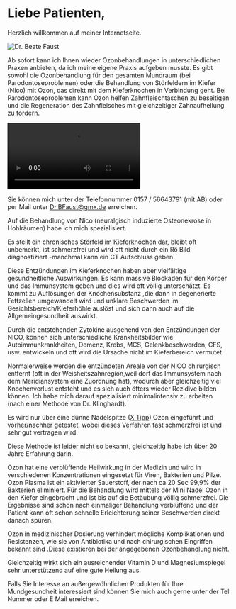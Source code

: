 # Liebe Patienten,

Herzlich willkommen auf meiner Internetseite.

![Dr. Beate Faust](/images/thumb/headshot.jpg)

Ab sofort kann ich Ihnen wieder Ozonbehandlungen in unterschiedlichen
Praxen anbieten, da ich meine eigene Praxis aufgeben musste. Es gibt
sowohl die Ozonbehandlung für den gesamten Mundraum (bei
Parodontoseproblemen) oder die Behandlung von Störfeldern im
Kiefer (Nico) mit Ozon, das direkt mit dem Kieferknochen in Verbindung
geht. Bei Parodontoseproblemen kann Ozon helfen Zahnfleischtaschen zu
beseitigen und die Regeneration des Zahnfleisches mit gleichzeitiger
Zahnaufhellung zu fördern.

<video src="/movies/ozontherapie.mp4" controls="true" preload="true">
  Ihr Browser unterstützt leider kein HTML5 video element.
</video>

Sie können mich unter der Telefonnummer 0157 / 56643791 (mit AB) oder per
Mail unter Dr.BFaust@gmx.de erreichen.

Auf die Behandlung von Nico (neuralgisch induzierte Osteonekrose in
Hohlräumen) habe ich mich spezialisiert.

Es stellt ein chronisches Störfeld im Kieferknochen dar, bleibt oft
unbemerkt, ist schmerzfrei und wird oft nicht durch ein Rö Bild
diagnostiziert -manchmal kann ein CT Aufschluss geben.

Diese Entzündungen im Kieferknochen haben aber vielfältige
gesundheitliche Auswirkungen. Es kann massive Blockaden für den Körper
und das Immunsystem geben und dies wird oft völlig unterschätzt. Es
kommt zu Auflösungen der Knochensubstanz ,die dann in degenerierte
Fettzellen umgewandelt wird und unklare Beschwerden im
Gesichtsbereich/Kieferhöhle auslöst und sich dann auch auf die
Allgemeingesundheit auswirkt.

Durch die entstehenden Zytokine ausgehend von den Entzündungen der NICO,
können sich unterschiedliche Krankheitsbilder wie Autoimmunkrankheiten,
Demenz, Krebs, MCS, Gelenkbeschwerden, CFS, usw. entwickeln und oft wird
die Ursache nicht im Kieferbereich vermutet.

Normalerweise werden die entzündeten Areale von der NICO chirurgisch
entfernt (oft in der Weisheitszahnregion,weil dort das Immunsystem nach
dem Meridiansystem eine Zuordnung hat), wodurch aber gleichzeitig viel
Knochenverlust entsteht und es sich auch öfters wieder Rezidive bilden
können. Ich habe mich darauf spezialisiert minimalintensiv zu arbeiten
(nach einer Methode von Dr. Klinghardt).

Es wird nur über eine dünne Nadelspitze ([X Tipp][x-tipp]) Ozon eingeführt und
vorher/nachher getestet, wobei dieses Verfahren fast schmerzfrei ist und
sehr gut vertragen wird.

Diese Methode ist leider nicht so bekannt, gleichzeitig habe ich über 20
Jahre Erfahrung darin.

Ozon hat eine verblüffende Heilwirkung in der Medizin und wird in
verschiedenen Konzentrationen eingesetzt für Viren, Bakterien und Pilze.
Ozon Plasma ist ein aktivierter Sauerstoff, der nach ca 20 Sec 99,9% der
Bakterien eliminiert. Für die Behandlung wird mittels der Mini Nadel
Ozon in den Kiefer eingebracht und ist bis auf die Betäubung völlig
schmerzfrei. Die Ergebnisse sind schon nach einmaliger Behandlung
verblüffend und der Patient kann oft schon schnelle Erleichterung
seiner Beschwerden direkt danach spüren.

Ozon in medizinischer Dosierung verhindert mögliche Komplikationen und
Resistenzen, wie sie von Antibiotika und nach chirurgischen Eingriffen
bekannt sind .Diese existieren bei der angegebenen Ozonbehandlung nicht.

Gleichzeitig wirkt sich ein ausreichender Vitamin D und Magnesiumspiegel
sehr unterstützend auf eine gute Heilung aus.

Falls Sie Interesse an außergewöhnlichen Produkten für Ihre
Mundgesundheit interessiert sind können Sie mich auch gerne unter der
Tel Nummer oder E Mail erreichen.

[x-tipp]: /images/full/x-tipp.jpg
